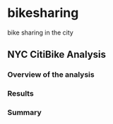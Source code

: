 # bikesharing
bike sharing in the city

## NYC CitiBike Analysis


### Overview of the analysis

### Results

### Summary
